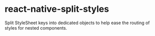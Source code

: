 # react-native-split-styles
Split StyleSheet keys into dedicated objects to help ease the routing of styles for nested components.
